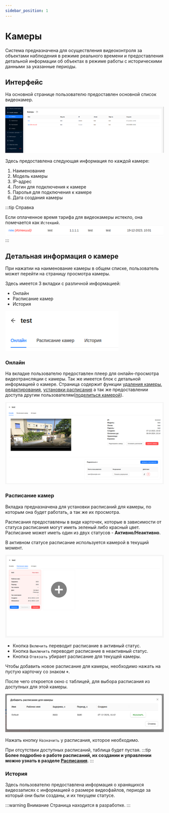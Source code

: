 ```yaml
---
sidebar_position: 1
---
```


#  Камеры

Система предназначена для осуществления видеоконтроля за объектами наблюдения в режиме реального времени и предоставления детальной информации об объектах в режиме работы с историческими данными за указанные периоды.

## Интерфейс

На основной странице пользователю предоставлен основной список видеокамер.

![](./imgs/cameras-ru.png)

Здесь предоставлена следующая информация по каждой камере:
1. Наименование
2. Модель камеры
3. IP-адрес
4. Логин для подключения к камере
5. Паролья для подключения к камере
6. Дата создания камеры

:::tip Справка

Если оплаченное время тарифа для видеокамеры истекло, она помечается как `Истекший`.
![](./imgs/camera-expired-ru.png)
:::

## Детальная информация о камере

При нажатии на наименование камеры в общем списке, пользователь может перейти на страницу просмотра камеры.

Здесь имеется 3 вкладки с различной информацией:
- Онлайн 
- Расписание камер
- История

![](./imgs/camera-tabs-ru.png)

### Онлайн

На вкладке пользователю предоставлен плеер для онлайн-просмотра видеотрансляции с камеры. 
Так же имеется блок с детальной информацией о камере. Страница содержит функции [удаления камеры](/ru/cameras/deleteCamera), [редактирования](/ru/cameras/editCamera), [установки расписания](/ru/cameras/#расписание-камер) а так же предоставлении доступа другим пользователям([поделиться камерой](/ru/cameras/sharing)).

![](./imgs/camera-details-ru.png)

### Расписание камер

Вкладка предназначена для установки расписаний для камеры, по которым она будет работать, а так же их просмотра.

Расписания предоставлены в виде карточек, которые в зависимости от статуса расписания могут иметь зеленый либо красный цвет. Расписание может иметь один из двух статусов - **Активно/Неактивно**.

В активном статусе расписание используется камерой в текущий момент.

![](./imgs/camera-schedules-ru.png)

- Кнопка `Включить` переводит расписание в активный статус.
- Кнопка `Выключить` переводит расписание в неактивный статус.
- Кнопка `Отвязать` убирает расписание для текущей камеры.

Чтобы добавить новое расписание для камеры, необходимо нажать на пустую карточку со знаком **` + `**.

После чего откроется окно с таблицей, для выбора расписания из доступных для этой камеры.

![](./imgs/assign-schedule-ru.png)

Нажать кнопку `Назначить` у расписания, которое необходимо.

При отсутствии доступных расписаний, таблица будет пустая.
:::tip
**Более подробно о работе расписаний, их создании и управлении можно узнать в разделе [Расписания](/ru/cameras/schedules)**.
:::

### История

Здесь пользователю предоставлена информация о хранящихся видеозаписях с информацией о размере видеофайлов, периоде за который они были созданы, и их текущем статусе.

:::warning Внимание
    Страница находится в разработке.
:::